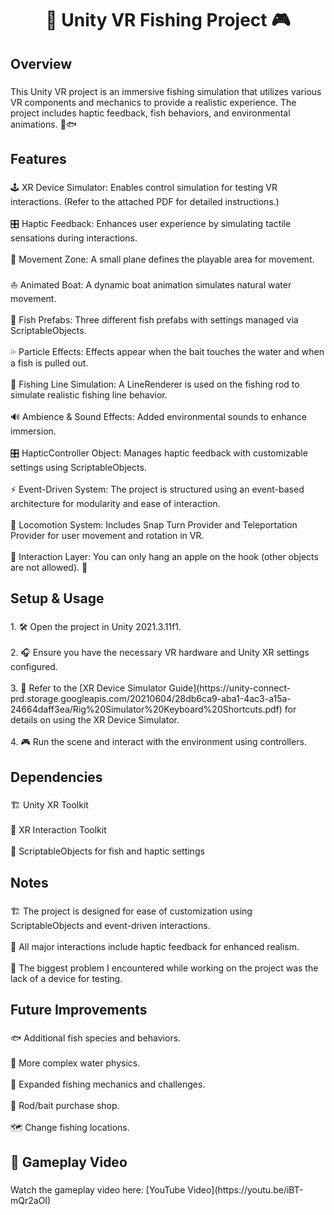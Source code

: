 <h1 align="center">🎣 Unity VR Fishing Project 🎮</h1>

###

<h2 align="left">Overview</h2>

###

<p align="left">This Unity VR project is an immersive fishing simulation that utilizes various VR components and mechanics to provide a realistic experience. The project includes haptic feedback, fish behaviors, and environmental animations. 🌊🐟</p>

###

<h2 align="left">Features</h2>

###

<p align="left">🕹️ XR Device Simulator: Enables control simulation for testing VR interactions. (Refer to the attached PDF for detailed instructions.)<br><br>🎛️ Haptic Feedback: Enhances user experience by simulating tactile sensations during interactions.<br><br>📍 Movement Zone: A small plane defines the playable area for movement.<br><br>⛵ Animated Boat: A dynamic boat animation simulates natural water movement.<br><br>🐠 Fish Prefabs: Three different fish prefabs with settings managed via ScriptableObjects.<br><br>💦 Particle Effects: Effects appear when the bait touches the water and when a fish is pulled out.<br><br>🎣 Fishing Line Simulation: A LineRenderer is used on the fishing rod to simulate realistic fishing line behavior.<br><br>🔊 Ambience & Sound Effects: Added environmental sounds to enhance immersion.<br><br>🎛️ HapticController Object: Manages haptic feedback with customizable settings using ScriptableObjects.<br><br>⚡ Event-Driven System: The project is structured using an event-based architecture for modularity and ease of interaction.<br><br>🧭 Locomotion System: Includes Snap Turn Provider and Teleportation Provider for user movement and rotation in VR.<br><br>🍏 Interaction Layer: You can only hang an apple on the hook (other objects are not allowed). 🍎</p>

###

<h2 align="left">Setup & Usage</h2>

###

<p align="left">1. 🛠️ Open the project in Unity 2021.3.11f1.<br><br>2. 🎧 Ensure you have the necessary VR hardware and Unity XR settings configured.<br><br>3. 📄 Refer to the [XR Device Simulator Guide](https://unity-connect-prd.storage.googleapis.com/20210604/28db6ca9-aba1-4ac3-a15a-24664daff3ea/Rig%20Simulator%20Keyboard%20Shortcuts.pdf) for details on using the XR Device Simulator.<br><br>4. 🎮 Run the scene and interact with the environment using controllers.</p>

###

<h2 align="left">Dependencies</h2>

###

<p align="left">🏗️ Unity XR Toolkit<br><br>🔧 XR Interaction Toolkit<br><br>📜 ScriptableObjects for fish and haptic settings</p>

###

<h2 align="left">Notes</h2>

###

<p align="left">🏗️ The project is designed for ease of customization using ScriptableObjects and event-driven interactions.<br><br>🤖 All major interactions include haptic feedback for enhanced realism.<br><br>🚧 The biggest problem I encountered while working on the project was the lack of a device for testing.</p>

###

<h2 align="left">Future Improvements</h2>

###

<p align="left">🐟 Additional fish species and behaviors.<br><br>🌊 More complex water physics.<br><br>🎯 Expanded fishing mechanics and challenges.<br><br>🏪 Rod/bait purchase shop.<br><br>🗺️ Change fishing locations.</p>

###

<h2 align="left">🎥 Gameplay Video</h2>

###

<p align="left">Watch the gameplay video here: [YouTube Video](https://youtu.be/iBT-mQr2aOI)</p>

###
